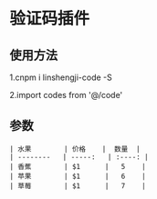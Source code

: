 # 验证码插件

## 使用方法
<div>
<p>1.cnpm i linshengji-code -S</p >
<p>2.import codes from '@/code'</p >
<p><codes /></p >
</div>

## 参数
    | 水果        | 价格    |  数量  |
    | --------   | -----:   | :----: |
    | 香蕉        | $1      |   5    |
    | 苹果        | $1      |   6    |
    | 草莓        | $1      |   7    |